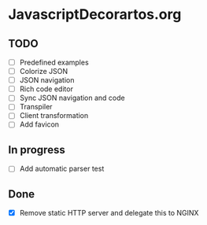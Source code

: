 # JavascriptDecorartos.org

## TODO

- [ ] Predefined examples
- [ ] Colorize JSON
- [ ] JSON navigation
- [ ] Rich code editor
- [ ] Sync JSON navigation and code
- [ ] Transpiler
- [ ] Client transformation
- [ ] Add favicon

## In progress

- [ ] Add automatic parser test

## Done

- [X] Remove static HTTP server and delegate this to NGINX